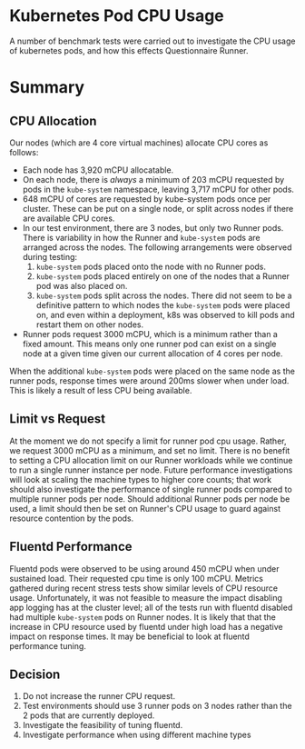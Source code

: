 # Kubernetes Pod CPU Usage

A number of benchmark tests were carried out to investigate the CPU usage of kubernetes pods, and how this effects Questionnaire Runner.

# Summary

## CPU Allocation

Our nodes (which are 4 core virtual machines) allocate CPU cores as follows:

- Each node has 3,920 mCPU allocatable.
- On each node, there is _always_ a minimum of 203 mCPU requested by pods in the `kube-system` namespace, leaving 3,717 mCPU for other pods.
- 648 mCPU of cores are requested by kube-system pods once per cluster. These can be put on a single node, or split across nodes if there are available CPU cores.
- In our test environment, there are 3 nodes, but only two Runner pods. There is variability in how the Runner and `kube-system` pods are arranged across the nodes. The following arrangements were observed during testing:
  1. `kube-system` pods placed onto the node with no Runner pods.
  1. `kube-system` pods placed entirely on one of the nodes that a Runner pod was also placed on.
  1. `kube-system` pods split across the nodes.
     There did not seem to be a definitive pattern to which nodes the `kube-system` pods were placed on, and even within a deployment, k8s was observed to kill pods and restart them on other nodes.
- Runner pods request 3000 mCPU, which is a minimum rather than a fixed amount. This means only one runner pod can exist on a single node at a given time given our current allocation of 4 cores per node.

When the additional `kube-system` pods were placed on the same node as the runner pods, response times were around 200ms slower when under load. This is likely a result of less CPU being available.

## Limit vs Request

At the moment we do not specify a limit for runner pod cpu usage. Rather, we request 3000 mCPU as a minimum, and set no limit. There is no benefit to setting a CPU allocation limit on our Runner workloads while we continue to run a single runner instance per node. Future performance investigations will look at scaling the machine types to higher core counts; that work should also investigate the performance of single runner pods compared to multiple runner pods per node. Should additional Runner pods per node be used, a limit should then be set on Runner's CPU usage to guard against resource contention by the pods.

## Fluentd Performance

Fluentd pods were observed to be using around 450 mCPU when under sustained load. Their requested cpu time is only 100 mCPU. Metrics gathered during recent stress tests show similar levels of CPU resource usage. Unfortunately, it was not feasible to measure the impact disabling app logging has at the cluster level; all of the tests run with fluentd disabled had multiple `kube-system` pods on Runner nodes. It is likely that that the increase in CPU resource used by fluentd under high load has a negative impact on response times. It may be beneficial to look at fluentd performance tuning.

## Decision

1. Do not increase the runner CPU request.
1. Test environments should use 3 runner pods on 3 nodes rather than the 2 pods that are currently deployed.
1. Investigate the feasibility of tuning fluentd.
1. Investigate performance when using different machine types
